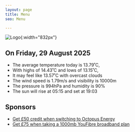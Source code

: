 ```yaml
---
layout: page
title: Menu
seo: Menu

---
```


![Logo](/images/logo.jpg){:width="832px"}

<!-- weather_marker starts -->
## On Friday, 29 August 2025

- The average temperature today is 13.79˚C,
- With highs of 14.43˚C and lows of 13.15˚C,
- It may feel like 13.57˚C with overcast clouds
- The wind speed is 1.79m/s and visibility is 10000m
- The pressure is 994hPa and humidity is 90%
- The sun will rise at 05:15 and set at 19:03

<!-- weather_marker ends -->

## Sponsors

- [Get £50 credit when switching to Octopus Energy](https://bit.ly/3oD1nnS)
- [Get £75 when taking a 1000mb YouFibre broadband plan](https://aklam.io/91zWhU?)
